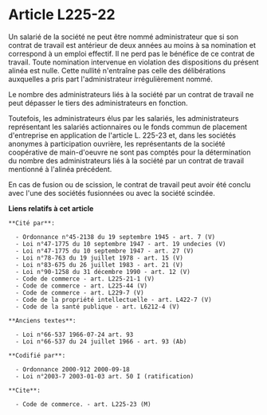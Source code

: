 # Article L225-22

Un salarié de la société ne peut être nommé administrateur que si son contrat de travail est antérieur de deux années au
moins à sa nomination et correspond à un emploi effectif. Il ne perd pas le bénéfice de ce contrat de travail. Toute
nomination intervenue en violation des dispositions du présent alinéa est nulle. Cette nullité n'entraîne pas celle des
délibérations auxquelles a pris part l'administrateur irrégulièrement nommé.

Le nombre des administrateurs liés à la société par un contrat de travail ne peut dépasser le tiers des administrateurs en
fonction.

Toutefois, les administrateurs élus par les salariés, les administrateurs représentant les salariés actionnaires ou le fonds
commun de placement d'entreprise en application de l'article L. 225-23 et, dans les sociétés anonymes à participation
ouvrière, les représentants de la société coopérative de main-d'oeuvre ne sont pas comptés pour la détermination du nombre
des administrateurs liés à la société par un contrat de travail mentionné à l'alinéa précédent.

En cas de fusion ou de scission, le contrat de travail peut avoir été conclu avec l'une des sociétés fusionnées ou avec la
société scindée.

**Liens relatifs à cet article**

	**Cité par**:

	  - Ordonnance n°45-2138 du 19 septembre 1945 - art. 7 (V)
	  - Loi n°47-1775 du 10 septembre 1947 - art. 19 undecies (V)
	  - Loi n°47-1775 du 10 septembre 1947 - art. 27 (V)
	  - Loi n°78-763 du 19 juillet 1978 - art. 15 (V)
	  - Loi n°83-675 du 26 juillet 1983 - art. 21 (V)
	  - Loi n°90-1258 du 31 décembre 1990 - art. 12 (V)
	  - Code de commerce - art. L225-21-1 (V)
	  - Code de commerce - art. L225-44 (V)
	  - Code de commerce - art. L229-7 (V)
	  - Code de la propriété intellectuelle - art. L422-7 (V)
	  - Code de la santé publique - art. L6212-4 (V)

	**Anciens textes**:

	  - Loi n°66-537 1966-07-24 art. 93
	  - Loi n°66-537 du 24 juillet 1966 - art. 93 (Ab)

	**Codifié par**:

	  - Ordonnance 2000-912 2000-09-18
	  - Loi n°2003-7 2003-01-03 art. 50 I (ratification)

	**Cite**:

	  - Code de commerce. - art. L225-23 (M)

